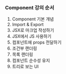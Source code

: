 ### Component 강의 순서

1. Component 기본 개념
2. Import & Export
3. JSX로 마크업 작성하기
4. JSX에서 JS 사용하기
5. 컴포넌트에 props 전달하기
6. 조건부 랜더링
7. 목록 랜더링
8. 컴포넌트 순수성 유지
9. 트리로 보는 UI
